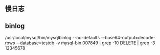 ## 慢日志

## binlog
/usr/local/mysql/bin/mysqlbinlog --no-defaults --base64-output=decode-rows --database=testdb -v  mysql-bin.007849 | grep -10 DELETE | grep -3 12345678